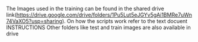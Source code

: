 The Images used in the training can be found in the shared drive link(https://drive.google.com/drive/folders/1Pu5Lut5eJGYv5gAi1BMRe7uWn74VaXO5?usp=sharing).
On how the scripts work refer to the text docuent INSTRUCTIONS
Other folders like test and train images are also available in drive
